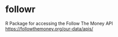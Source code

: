# followr
R Package for accessing the Follow The Money API <https://followthemoney.org/our-data/apis/>
